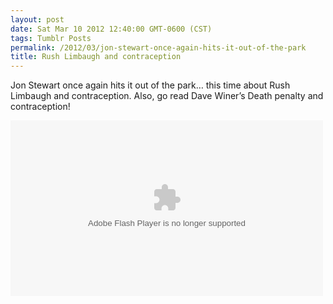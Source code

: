 ```yaml
---
layout: post
date: Sat Mar 10 2012 12:40:00 GMT-0600 (CST)
tags: Tumblr Posts
permalink: /2012/03/jon-stewart-once-again-hits-it-out-of-the-park
title: Rush Limbaugh and contraception
---
```


Jon Stewart once again hits it out of the park&hellip; this time about Rush Limbaugh and contraception. Also, go read Dave Winer&rsquo;s Death penalty and contraception!

<object width="500" height="281"><param name="movie" value="http://www.hulu.com/aol/http%3A%2F%2Fvideo.aol.com/embed/ut31Gddp2Q9wlpYDgnrvCg"><param name="allowFullScreen" value="true"><embed src="http://www.hulu.com/aol/http%3A%2F%2Fvideo.aol.com/embed/ut31Gddp2Q9wlpYDgnrvCg" type="application/x-shockwave-flash" width="500" height="281" allowfullscreen="true"></object>
